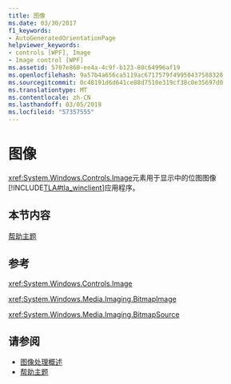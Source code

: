 ```yaml
---
title: 图像
ms.date: 03/30/2017
f1_keywords:
- AutoGeneratedOrientationPage
helpviewer_keywords:
- controls [WPF], Image
- Image control [WPF]
ms.assetid: 5707e860-ee4a-4c9f-b123-80c64996af19
ms.openlocfilehash: 9a57b4a656ca5119ac6717579f49950437588328
ms.sourcegitcommit: 0c48191d6d641ce88d7510e319cf38c0e35697d0
ms.translationtype: MT
ms.contentlocale: zh-CN
ms.lasthandoff: 03/05/2019
ms.locfileid: "57357555"
---
```

# <a name="image"></a>图像
<xref:System.Windows.Controls.Image>元素用于显示中的位图图像[!INCLUDE[TLA#tla_winclient](../../../../includes/tlasharptla-winclient-md.md)]应用程序。  
  
## <a name="in-this-section"></a>本节内容  
 [帮助主题](image-how-to-topics.md)  
  
## <a name="reference"></a>参考  
 <xref:System.Windows.Controls.Image>  
  
 <xref:System.Windows.Media.Imaging.BitmapImage>  
  
 <xref:System.Windows.Media.Imaging.BitmapSource>  
  
## <a name="see-also"></a>请参阅
- [图像处理概述](../graphics-multimedia/imaging-overview.md)
- [帮助主题](../graphics-multimedia/imaging-how-to-topics.md)
